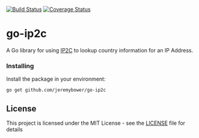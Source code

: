 [![Build Status](https://img.shields.io/travis/jeremybower/go-ip2c/master.svg?style=flat-square)](https://travis-ci.org/jeremybower/go-ip2c)
[![Coverage Status](https://img.shields.io/codecov/c/github/jeremybower/go-ip2c/master.svg?style=flat-square)](https://codecov.io/gh/jeremybower/go-ip2c)

# go-ip2c

A Go library for using [IP2C](ip2c.org) to lookup country information for an IP Address.

### Installing

Install the package in your environment:

```
go get github.com/jeremybower/go-ip2c
```

## License

This project is licensed under the MIT License - see the [LICENSE](LICENSE) file for details

